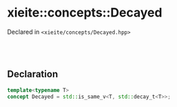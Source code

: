 # xieite::concepts::Decayed
Declared in `<xieite/concepts/Decayed.hpp>`

<br/><br/>

## Declaration
```cpp
template<typename T>
concept Decayed = std::is_same_v<T, std::decay_t<T>>;
```
